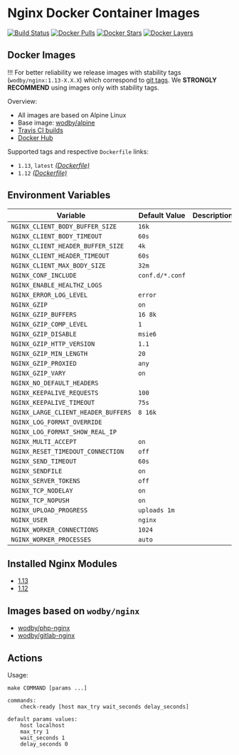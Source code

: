 # Nginx Docker Container Images

[![Build Status](https://travis-ci.org/wodby/nginx.svg?branch=master)](https://travis-ci.org/wodby/nginx)
[![Docker Pulls](https://img.shields.io/docker/pulls/wodby/nginx.svg)](https://hub.docker.com/r/wodby/nginx)
[![Docker Stars](https://img.shields.io/docker/stars/wodby/nginx.svg)](https://hub.docker.com/r/wodby/nginx)
[![Docker Layers](https://images.microbadger.com/badges/image/wodby/nginx.svg)](https://microbadger.com/images/wodby/nginx)

## Docker Images

!!! For better reliability we release images with stability tags (`wodby/nginx:1.13-X.X.X`) which correspond to [git tags](https://github.com/wodby/nginx/releases). We **STRONGLY RECOMMEND** using images only with stability tags. 

Overview:

* All images are based on Alpine Linux
* Base image: [wodby/alpine](https://github.com/wodby/alpine)
* [Travis CI builds](https://travis-ci.org/wodby/nginx) 
* [Docker Hub](https://hub.docker.com/r/wodby/nginx)

Supported tags and respective `Dockerfile` links:

* `1.13`, `latest` [_(Dockerfile)_](https://github.com/wodby/nginx/tree/master/Dockerfile)
* `1.12` [_(Dockerfile)_](https://github.com/wodby/nginx/tree/master/Dockerfile)

## Environment Variables

| Variable                            | Default Value   | Description |
| ----------------------------------- | --------------- | ----------- |
| `NGINX_CLIENT_BODY_BUFFER_SIZE`     | `16k`           |             |
| `NGINX_CLIENT_BODY_TIMEOUT`         | `60s`           |             |
| `NGINX_CLIENT_HEADER_BUFFER_SIZE`   | `4k`            |             |
| `NGINX_CLIENT_HEADER_TIMEOUT`       | `60s`           |             |
| `NGINX_CLIENT_MAX_BODY_SIZE`        | `32m`           |             |
| `NGINX_CONF_INCLUDE`                | `conf.d/*.conf` |             |
| `NGINX_ENABLE_HEALTHZ_LOGS`         |                 |             |
| `NGINX_ERROR_LOG_LEVEL`             | `error`         |             |
| `NGINX_GZIP`                        | `on`            |             |
| `NGINX_GZIP_BUFFERS`                | `16 8k`         |             |
| `NGINX_GZIP_COMP_LEVEL`             | `1`             |             |
| `NGINX_GZIP_DISABLE`                | `msie6`         |             |
| `NGINX_GZIP_HTTP_VERSION`           | `1.1`           |             |
| `NGINX_GZIP_MIN_LENGTH`             | `20`            |             |
| `NGINX_GZIP_PROXIED`                | `any`           |             |
| `NGINX_GZIP_VARY`                   | `on`            |             |
| `NGINX_NO_DEFAULT_HEADERS`          |                 |             |
| `NGINX_KEEPALIVE_REQUESTS`          | `100`           |             |
| `NGINX_KEEPALIVE_TIMEOUT`           | `75s`           |             |
| `NGINX_LARGE_CLIENT_HEADER_BUFFERS` | `8 16k`         |             |
| `NGINX_LOG_FORMAT_OVERRIDE`         |                 |             |
| `NGINX_LOG_FORMAT_SHOW_REAL_IP`     |                 |             |
| `NGINX_MULTI_ACCEPT`                | `on`            |             |
| `NGINX_RESET_TIMEDOUT_CONNECTION`   | `off`           |             |
| `NGINX_SEND_TIMEOUT`                | `60s`           |             |
| `NGINX_SENDFILE`                    | `on`            |             |
| `NGINX_SERVER_TOKENS`               | `off`           |             |
| `NGINX_TCP_NODELAY`                 | `on`            |             |
| `NGINX_TCP_NOPUSH`                  | `on`            |             |
| `NGINX_UPLOAD_PROGRESS`             | `uploads 1m`    |             |
| `NGINX_USER`                        | `nginx`         |             |
| `NGINX_WORKER_CONNECTIONS`          | `1024`          |             |
| `NGINX_WORKER_PROCESSES`            | `auto`          |             |

## Installed Nginx Modules

* [1.13](https://raw.githubusercontent.com/wodby/nginx/master/tests/nginx_modules)
* [1.12](https://raw.githubusercontent.com/wodby/nginx/master/tests/nginx_modules)

## Images based on `wodby/nginx`

* [wodby/php-nginx](https://github.com/wodby/php-nginx)
* [wodby/gitlab-nginx](https://github.com/wodby/gitlab-nginx)

## Actions

Usage:
```
make COMMAND [params ...]

commands:
    check-ready [host max_try wait_seconds delay_seconds]
 
default params values:
    host localhost
    max_try 1
    wait_seconds 1
    delay_seconds 0
```
